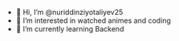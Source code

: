 - 👋 Hi, I’m @nuriddinziyotaliyev25
- 👀 I’m interested in watched animes and coding
- 🌱 I’m currently learning Backend


<!---
nuriddinziyotaliyev25/nuriddinziyotaliyev25 is a ✨ special ✨ repository because its `README.md` (this file) appears on your GitHub profile.
You can click the Preview link to take a look at your changes.
--->

